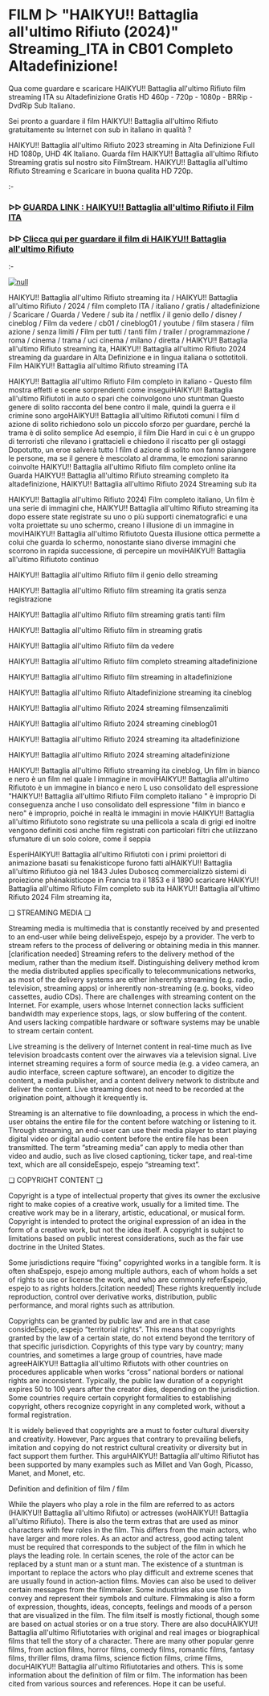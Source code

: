# FILM ▷ "HAIKYU!! Battaglia all'ultimo Rifiuto (2024)" Streaming_ITA in CB01 Completo Altadefinizione!



Qua come guardare e scaricare HAIKYU!! Battaglia all'ultimo Rifiuto film streaming ITA su Altadefinizione Gratis HD 460p - 720p - 1080p - BRRip - DvdRip Sub Italiano.

Sei pronto a guardare il film HAIKYU!! Battaglia all'ultimo Rifiuto gratuitamente su Internet con sub in italiano in qualità ?

HAIKYU!! Battaglia all'ultimo Rifiuto 2023 streaming in Alta Definizione Full HD 1080p, UHD 4K Italiano. Guarda film HAIKYU!! Battaglia all'ultimo Rifiuto Streaming gratis sul nostro sito FilmStream. HAIKYU!! Battaglia all'ultimo Rifiuto Streaming e Scaricare in buona qualita HD 720p.

:-

### ᐅᐅ [GUARDA LINK : HAIKYU!! Battaglia all'ultimo Rifiuto il Film ITA](https://t.co/bwlFb8YtGf)

### ᐅᐅ [Clicca qui per guardare il film di HAIKYU!! Battaglia all'ultimo Rifiuto](https://t.co/bwlFb8YtGf)

:-

[![null](https://static.wixstatic.com/media/855a25_043b5abeb4ae4d35ac003198e7fe56ed~mv2.gif)](https://t.co/bwlFb8YtGf)

HAIKYU!! Battaglia all'ultimo Rifiuto streaming ita / HAIKYU!! Battaglia all'ultimo Rifiuto / 2024 / film completo ITA / italiano / gratis / altadefinizione / Scaricare / Guarda / Vedere / sub ita / netflix / il genio dello / disney / cineblog / Film da vedere / cb01 / cineblog01 / youtube / film stasera / film azione / senza limiti / Film per tutti / tanti film / trailer / programmazione / roma / cinema / trama / uci cinema / milano / diretta / HAIKYU!! Battaglia all'ultimo Rifiuto streaming ita, HAIKYU!! Battaglia all'ultimo Rifiuto 2024 streaming da guardare in Alta Definizione e in lingua italiana o sottotitoli. Film HAIKYU!! Battaglia all'ultimo Rifiuto streaming ITA

HAIKYU!! Battaglia all'ultimo Rifiuto Film completo in italiano - Questo film mostra effetti e scene sorprendenti come inseguiHAIKYU!! Battaglia all'ultimo Rifiutoti in auto o spari che coinvolgono uno stuntman Questo genere di solito racconta del bene contro il male, quindi la guerra e il crimine sono argoHAIKYU!! Battaglia all'ultimo Rifiutoti comuni I film d azione di solito richiedono solo un piccolo sforzo per guardare, perché la trama è di solito semplice Ad esempio, il film Die Hard in cui c è un gruppo di terroristi che rilevano i grattacieli e chiedono il riscatto per gli ostaggi Dopotutto, un eroe salverà tutto I film d azione di solito non fanno piangere le persone, ma se il genere è mescolato al dramma, le emozioni saranno coinvolte HAIKYU!! Battaglia all'ultimo Rifiuto film completo online ita Guarda HAIKYU!! Battaglia all'ultimo Rifiuto streaming completo ita altadefinizione, HAIKYU!! Battaglia all'ultimo Rifiuto 2024 Streaming sub ita

HAIKYU!! Battaglia all'ultimo Rifiuto 2024) Film completo italiano, Un film è una serie di immagini che, HAIKYU!! Battaglia all'ultimo Rifiuto streaming ita dopo essere state registrate su uno o più supporti cinematografici e una volta proiettate su uno schermo, creano l illusione di un immagine in moviHAIKYU!! Battaglia all'ultimo Rifiutoto Questa illusione ottica permette a colui che guarda lo schermo, nonostante siano diverse immagini che scorrono in rapida successione, di percepire un moviHAIKYU!! Battaglia all'ultimo Rifiutoto continuo

HAIKYU!! Battaglia all'ultimo Rifiuto film il genio dello streaming

HAIKYU!! Battaglia all'ultimo Rifiuto film streaming ita gratis senza registrazione

HAIKYU!! Battaglia all'ultimo Rifiuto film streaming gratis tanti film

HAIKYU!! Battaglia all'ultimo Rifiuto film in streaming gratis

HAIKYU!! Battaglia all'ultimo Rifiuto film da vedere

HAIKYU!! Battaglia all'ultimo Rifiuto film completo streaming altadefinizione

HAIKYU!! Battaglia all'ultimo Rifiuto film streaming in altadefinizione

HAIKYU!! Battaglia all'ultimo Rifiuto Altadefinizione streaming ita cineblog

HAIKYU!! Battaglia all'ultimo Rifiuto 2024 streaming filmsenzalimiti

HAIKYU!! Battaglia all'ultimo Rifiuto 2024 streaming cineblog01

HAIKYU!! Battaglia all'ultimo Rifiuto 2024 streaming ita altadefinizione

HAIKYU!! Battaglia all'ultimo Rifiuto 2024 streaming altadefinizione

HAIKYU!! Battaglia all'ultimo Rifiuto streaming ita cineblog, Un film in bianco e nero è un film nel quale l immagine in moviHAIKYU!! Battaglia all'ultimo Rifiutoto è un immagine in bianco e nero L uso consolidato dell espressione "HAIKYU!! Battaglia all'ultimo Rifiuto Film completo italiano " è improprio Di conseguenza anche l uso consolidato dell espressione "film in bianco e nero" è improprio, poiché in realtà le immagini in movie HAIKYU!! Battaglia all'ultimo Rifiutoto sono registrate su una pellicola a scala di grigi ed inoltre vengono definiti così anche film registrati con particolari filtri che utilizzano sfumature di un solo colore, come il seppia

EsperiHAIKYU!! Battaglia all'ultimo Rifiutoti con i primi proiettori di animazione basati su fenakisticope furono fatti alHAIKYU!! Battaglia all'ultimo Rifiutoo già nel 1843 Jules Duboscq commercializzò sistemi di proiezione phénakisticope in Francia tra il 1853 e il 1890 scaricare HAIKYU!! Battaglia all'ultimo Rifiuto Film completo sub ita HAIKYU!! Battaglia all'ultimo Rifiuto 2024 Film streaming ita,

❏ STREAMING MEDIA ❏

Streaming media is multimedia that is constantly received by and presented to an end-user while being deliveEspejo, espejo by a provider. The verb to stream refers to the process of delivering or obtaining media in this manner.[clarification needed] Streaming refers to the delivery method of the medium, rather than the medium itself. Distinguishing delivery method krom the media distributed applies specifically to telecommunications networks, as most of the delivery systems are either inherently streaming (e.g. radio, television, streaming apps) or inherently non-streaming (e.g. books, video cassettes, audio CDs). There are challenges with streaming content on the Internet. For example, users whose Internet connection lacks sufficient bandwidth may experience stops, lags, or slow buffering of the content. And users lacking compatible hardware or software systems may be unable to stream certain content.

Live streaming is the delivery of Internet content in real-time much as live television broadcasts content over the airwaves via a television signal. Live internet streaming requires a form of source media (e.g. a video camera, an audio interface, screen capture software), an encoder to digitize the content, a media publisher, and a content delivery network to distribute and deliver the content. Live streaming does not need to be recorded at the origination point, although it krequently is.

Streaming is an alternative to file downloading, a process in which the end-user obtains the entire file for the content before watching or listening to it. Through streaming, an end-user can use their media player to start playing digital video or digital audio content before the entire file has been transmitted. The term “streaming media” can apply to media other than video and audio, such as live closed captioning, ticker tape, and real-time text, which are all consideEspejo, espejo “streaming text”.

❏ COPYRIGHT CONTENT ❏

Copyright is a type of intellectual property that gives its owner the exclusive right to make copies of a creative work, usually for a limited time. The creative work may be in a literary, artistic, educational, or musical form. Copyright is intended to protect the original expression of an idea in the form of a creative work, but not the idea itself. A copyright is subject to limitations based on public interest considerations, such as the fair use doctrine in the United States.

Some jurisdictions require “fixing” copyrighted works in a tangible form. It is often shaEspejo, espejo among multiple authors, each of whom holds a set of rights to use or license the work, and who are commonly referEspejo, espejo to as rights holders.[citation needed] These rights krequently include reproduction, control over derivative works, distribution, public performance, and moral rights such as attribution.

Copyrights can be granted by public law and are in that case consideEspejo, espejo “territorial rights”. This means that copyrights granted by the law of a certain state, do not extend beyond the territory of that specific jurisdiction. Copyrights of this type vary by country; many countries, and sometimes a large group of countries, have made agreeHAIKYU!! Battaglia all'ultimo Rifiutots with other countries on procedures applicable when works “cross” national borders or national rights are inconsistent. Typically, the public law duration of a copyright expires 50 to 100 years after the creator dies, depending on the jurisdiction. Some countries require certain copyright formalities to establishing copyright, others recognize copyright in any completed work, without a formal registration.

It is widely believed that copyrights are a must to foster cultural diversity and creativity. However, Parc argues that contrary to prevailing beliefs, imitation and copying do not restrict cultural creativity or diversity but in fact support them further. This arguHAIKYU!! Battaglia all'ultimo Rifiutot has been supported by many examples such as Millet and Van Gogh, Picasso, Manet, and Monet, etc.

Definition and definition of film / film

While the players who play a role in the film are referred to as actors (HAIKYU!! Battaglia all'ultimo Rifiuto) or actresses (woHAIKYU!! Battaglia all'ultimo Rifiuto). There is also the term extras that are used as minor characters with few roles in the film. This differs from the main actors, who have larger and more roles. As an actor and actress, good acting talent must be required that corresponds to the subject of the film in which he plays the leading role. In certain scenes, the role of the actor can be replaced by a stunt man or a stunt man. The existence of a stuntman is important to replace the actors who play difficult and extreme scenes that are usually found in action-action films. Movies can also be used to deliver certain messages from the filmmaker. Some industries also use film to convey and represent their symbols and culture. Filmmaking is also a form of expression, thoughts, ideas, concepts, feelings and moods of a person that are visualized in the film. The film itself is mostly fictional, though some are based on actual stories or on a true story. There are also docuHAIKYU!! Battaglia all'ultimo Rifiutotaries with original and real images or biographical films that tell the story of a character. There are many other popular genre films, from action films, horror films, comedy films, romantic films, fantasy films, thriller films, drama films, science fiction films, crime films, docuHAIKYU!! Battaglia all'ultimo Rifiutotaries and others. This is some information about the definition of film or film. The information has been cited from various sources and references. Hope it can be useful.

